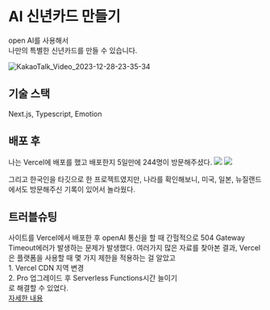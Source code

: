 # AI 신년카드 만들기

open AI를 사용해서</br>
나만의 특별한 신년카드를 만들 수 있습니다.
</br>

![KakaoTalk_Video_2023-12-28-23-35-34](https://github.com/uuuuooii/new-year-card/assets/97392254/a7a2084b-4927-408c-85d1-ae5476c44d75)

## 기술 스택

Next.js, Typescript, Emotion

## 배포 후

나는 Vercel에 배포를 했고 배포한지 5일만에 244명이 방문해주셨다.
![](https://velog.velcdn.com/images/uuuuooii/post/95938b47-a1ab-4bce-a525-fcf66d64d345/image.png)
![](https://velog.velcdn.com/images/uuuuooii/post/a34bef9b-5c7c-43c0-b6bc-be181e86aa6b/image.png)

그리고 한국인을 타깃으로 한 프로젝트였지만, 나라를 확인해보니, 미국, 일본, 뉴질랜드에서도 방문해주신 기록이 있어서 놀라웠다.

## 트러블슈팅

사이트를 Vercel에서 배포한 후 openAI 통신을 할 때 간헐적으로 504 Gateway Timeout에러가 발생하는 문제가 발생했다.
여러가지 많은 자료를 찾아본 결과, Vercel은 플랫폼을 사용할 때 몇 가지 제한을 적용하는 걸 알았고</br> 1. Vercel CDN 지역 변경</br> 2. Pro 업그레이드 후 Serverless Functions시간 늘이기
</br> 로 해결할 수 있었다.
</br>
[자세한 내용](https://velog.io/@uuuuooii/Next.js-Vercel-504-GATEWAYTIMEOUT-%EC%97%90%EB%9F%AC%ED%95%B4%EA%B2%B0)
